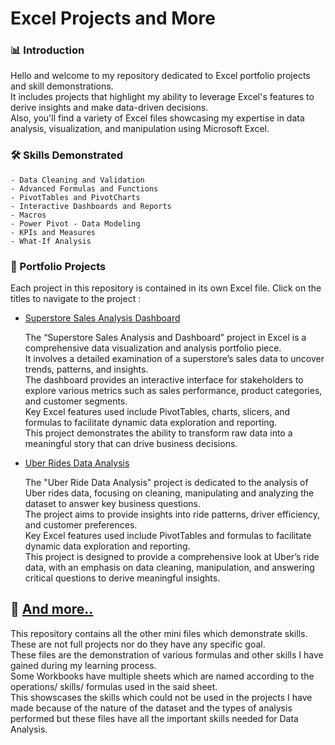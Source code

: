 # Excel Projects and More

### 📊 Introduction

Hello and welcome to my repository dedicated to Excel portfolio projects and skill demonstrations. 
<br>
It includes projects that highlight my ability to leverage Excel's features to derive insights and make data-driven decisions. 
<br>
Also, you'll find a variety of Excel files showcasing my expertise in data analysis, visualization, and manipulation using Microsoft Excel.

### 🛠 Skills Demonstrated

    - Data Cleaning and Validation
    - Advanced Formulas and Functions
    - PivotTables and PivotCharts
    - Interactive Dashboards and Reports
    - Macros
    - Power Pivot - Data Modeling
    - KPIs and Measures
    - What-If Analysis

### 📁 Portfolio Projects

Each project in this repository is contained in its own Excel file. Click on the titles to navigate to the project :

- [Superstore Sales Analysis Dashboard](https://github.com/din3shn/DA_Portfolio_Proj/blob/main/Excel_Projects_and_More/Superstore_Dashboard)
    
  The “Superstore Sales Analysis and Dashboard” project in Excel is a comprehensive data visualization and analysis portfolio piece.<br>
  It involves a detailed examination of a superstore’s sales data to uncover trends, patterns, and insights.<br>
  The dashboard provides an interactive interface for stakeholders to explore various metrics such as sales performance, product categories, and customer segments.<br>
  Key Excel features used include PivotTables, charts, slicers, and formulas to facilitate dynamic data exploration and reporting.<br>
  This project demonstrates the ability to transform raw data into a meaningful story that can drive business decisions.<br>

- [Uber Rides Data Analysis](https://github.com/din3shn/DA_Portfolio_Proj/blob/main/Excel_Projects_and_More/Uber_Rides_Analysis)

    The "Uber Ride Data Analysis" project is dedicated to the analysis of Uber rides data, focusing on cleaning, manipulating 
    and analyzing the dataset to answer key business questions. <br> The project aims to provide insights into ride patterns, driver efficiency, and customer           preferences. <br> 
    Key Excel features used include PivotTables and formulas to facilitate dynamic data exploration and reporting.<br>
    This project is designed to provide a comprehensive look at Uber’s ride data, with an emphasis on data cleaning, manipulation, and answering critical questions to derive meaningful insights. <br>

## 📁 [And more..](https://github.com/din3shn/DA_Portfolio_Proj/tree/main/Excel_Projects_and_More/More_Excel)

This repository contains all the other mini files which demonstrate skills. These are not full projects nor do they have any specific goal.<br>
These files are the demonstration of various formulas and other skills I have gained during my learning process. <br>
Some Workbooks have multiple sheets which are named according to the operations/ skills/ formulas used in the said sheet.<br>
This showscases the skills which could not be used in the projects I have made because of the nature of the dataset and the types of analysis performed but these files have all the important skills needed for Data Analysis.
